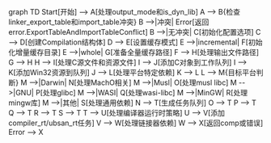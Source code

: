 graph TD
    Start[开始] --> A[处理output_mode和is_dyn_lib]
    A --> B{检查linker_export_table和import_table冲突}
    B -->|冲突| Error[返回error.ExportTableAndImportTableConflict]
    B -->|无冲突| C[初始化配置选项]
    C --> D[创建Compilation结构体]
    D --> E[设置缓存模式]
    E -->|incremental| F[初始化增量缓存目录]
    E -->|whole| G[准备全量缓存路径]
    F --> H[处理输出文件路径]
    G --> H
    H --> I[处理C源文件和资源文件]
    I --> J[添加C对象到工作队列]
    I --> K[添加Win32资源到队列]
    J --> L[处理平台特定依赖]
    K --> L
    L --> M{目标平台判断}
    M -->|Darwin| N[处理MachO相关]
    M -->|Musl| O[处理musl libc]
    M -->|GNU| P[处理glibc]
    M -->|WASI| Q[处理wasi-libc]
    M -->|MinGW| R[处理mingw库]
    M -->|其他| S[处理通用依赖]
    N --> T[生成任务队列]
    O --> T
    P --> T
    Q --> T
    R --> T
    S --> T
    T --> U[处理编译器运行时策略]
    U --> V[添加compiler_rt/ubsan_rt任务]
    V --> W[处理链接器依赖]
    W --> X[返回comp或错误]
    Error --> X

